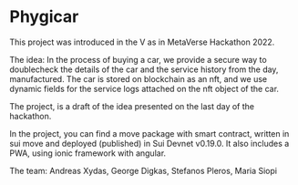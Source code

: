 # Phygicar

This project was introduced in the V as in MetaVerse Hackathon 2022.

The idea: In the process of buying a car, we provide a secure way to doublecheck the details of the car and the service history from the day, manufactured.
The car is stored on blockchain as an nft, and we use dynamic fields for the service logs attached on the nft object of the car.

The project, is a draft of the idea presented on the last day of the hackathon.

In the project, you can find a move package with smart contract, written in sui move and deployed (published) in Sui Devnet v0.19.0. It also includes a PWA, using ionic framework with angular. 

The team: Andreas Xydas, George Digkas, Stefanos Pleros, Maria Siopi
